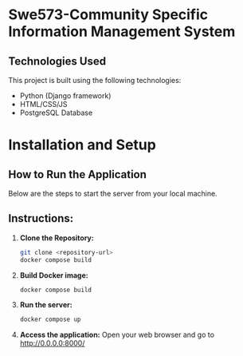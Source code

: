 # Swe573-Community Specific Information Management System

## Technologies Used

This project is built using the following technologies:

- Python (Django framework)
- HTML/CSS/JS
- PostgreSQL Database

# Installation and Setup

## How to Run the Application

Below are the steps to start the server from your local machine.

## Instructions:

1. **Clone the Repository:**
   ```bash
   git clone <repository-url>
   docker compose build
2. **Build Docker image:**
   ```bash
   docker compose build
3. **Run the server:**
   ```bash
   docker compose up

4. **Access the application:**
   Open your web browser and go to http://0.0.0.0:8000/
